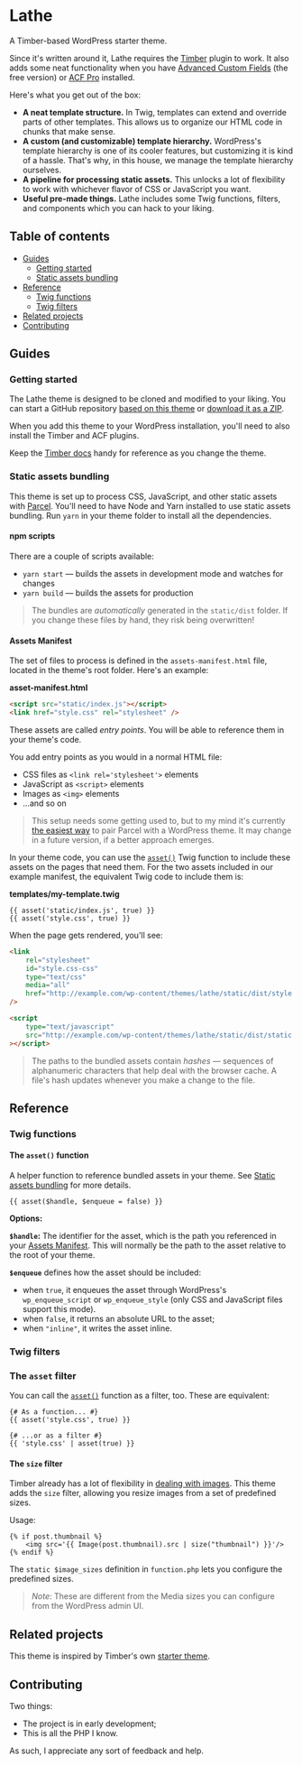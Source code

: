 # Lathe

A Timber-based WordPress starter theme.

Since it's written around it, Lathe requires the [Timber](https://wordpress.org/plugins/timber-library/) plugin to work. It also adds some neat functionality when you have [Advanced Custom Fields](https://wordpress.org/plugins/advanced-custom-fields/) (the free version) or [ACF Pro](https://www.advancedcustomfields.com/pro/) installed.

Here's what you get out of the box:

-   **A neat template structure.** In Twig, templates can extend and override parts of other templates. This allows us to organize our HTML code in chunks that make sense.
-   **A custom (and customizable) template hierarchy.** WordPress's template hierarchy is one of its cooler features, but customizing it is kind of a hassle. That's why, in this house, we manage the template hierarchy ourselves.
-   **A pipeline for processing static assets.** This unlocks a lot of flexibility to work with whichever flavor of CSS or JavaScript you want.
-   **Useful pre-made things.** Lathe includes some Twig functions, filters, and components which you can hack to your liking.

## Table of contents

-   [Guides](#guides)
    -   [Getting started](#getting-started)
    -   [Static assets bundling](#static-assets-bundling)
-   [Reference](#reference)
    -   [Twig functions](#twig-functions)
    -   [Twig filters](#twig-filters)
-   [Related projects](#related-projects)
-   [Contributing](#contributing)

## Guides

### Getting started

The Lathe theme is designed to be cloned and modified to your liking. You can start a GitHub repository [based on this theme](https://github.com/forklor/lathe/generate) or [download it as a ZIP](https://github.com/forklor/lathe/archive/master.zip).

When you add this theme to your WordPress installation, you'll need to also install the Timber and ACF plugins.

Keep the [Timber docs](https://timber.github.io/docs/) handy for reference as you change the theme.

### Static assets bundling

This theme is set up to process CSS, JavaScript, and other static assets with [Parcel](https://parceljs.org/). You'll need to have Node and Yarn installed to use static assets bundling. Run `yarn` in your theme folder to install all the dependencies.

#### npm scripts

There are a couple of scripts available:

-   `yarn start` — builds the assets in development mode and watches for changes
-   `yarn build` — builds the assets for production

> The bundles are _automatically_ generated in the `static/dist` folder. If you change these files by hand, they risk being overwritten!

#### Assets Manifest

The set of files to process is defined in the `assets-manifest.html` file, located in the theme's root folder. Here's an example:

**asset-manifest.html**

```html
<script src="static/index.js"></script>
<link href="style.css" rel="stylesheet" />
```

These assets are called _entry points_. You will be able to reference them in your theme's code.

You add entry points as you would in a normal HTML file:

-   CSS files as `<link rel='stylesheet'>` elements
-   JavaScript as `<script>` elements
-   Images as `<img>` elements
-   ...and so on

> This setup needs some getting used to, but to my mind it's currently [the easiest way](https://github.com/parcel-bundler/parcel/issues/2611) to pair Parcel with a WordPress theme. It may change in a future version, if a better approach emerges.

In your theme code, you can use the [`asset()`](#the-style-function) Twig function to include these assets on the pages that need them. For the two assets included in our example manifest, the equivalent Twig code to include them is:

**templates/my-template.twig**

```twig
{{ asset('static/index.js', true) }}
{{ asset('style.css', true) }}
```

When the page gets rendered, you'll see:

```html
<link
	rel="stylesheet"
	id="style.css-css"
	type="text/css"
	media="all"
	href="http://example.com/wp-content/themes/lathe/static/dist/style.281d1dd0.css?ver=5.2.2"
/>

<script
	type="text/javascript"
	src="http://example.com/wp-content/themes/lathe/static/dist/static.117076fb.js?ver=5.2.2"
></script>
```

> The paths to the bundled assets contain _hashes_ — sequences of alphanumeric characters that help deal with the browser cache. A file's hash updates whenever you make a change to the file.

## Reference

### Twig functions

#### The `asset()` function

A helper function to reference bundled assets in your theme. See [Static assets bundling](#static-assets-bundling) for more details.

```twig
{{ asset($handle, $enqueue = false) }}
```

**Options:**

**`$handle`:** The identifier for the asset, which is the path you referenced in your [Assets Manifest](#assets-manifest). This will normally be the path to the asset relative to the root of your theme.

**`$enqueue`** defines how the asset should be included:

-   when `true`, it enqueues the asset through WordPress's `wp_enqueue_script` or `wp_enqueue_style` (only CSS and JavaScript files support this mode).
-   when `false`, it returns an absolute URL to the asset;
-   when `"inline"`, it writes the asset inline.

### Twig filters

### The `asset` filter

You can call the [`asset()`](#the-asset-function) function as a filter, too. These are equivalent:

```twig
{# As a function... #}
{{ asset('style.css', true) }}

{# ...or as a filter #}
{{ 'style.css' | asset(true) }}
```

#### The `size` filter

Timber already has a lot of flexibility in [dealing with images](https://timber.github.io/docs/guides/cookbook-images/). This theme adds the `size` filter, allowing you resize images from a set of predefined sizes.

Usage:

```twig
{% if post.thumbnail %}
	<img src='{{ Image(post.thumbnail).src | size("thumbnail") }}'/>
{% endif %}
```

The `static $image_sizes` definition in `function.php` lets you configure the predefined sizes.

> _Note_: These are different from the Media sizes you can configure from the WordPress admin UI.

## Related projects

This theme is inspired by Timber's own [starter theme](https://github.com/timber/starter-theme).

## Contributing

Two things:

-   The project is in early development;
-   This is all the PHP I know.

As such, I appreciate any sort of feedback and help.
